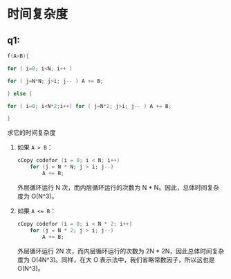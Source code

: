 # 时间复杂度

## q1:

```c
f(A>B){

for ( i=0; i<N; i++ )

for ( j=N*N; j>i; j-- ) A += B;

} else {

for ( i=0; i<N*2;i++) for ( j=N*2; j>i; j-- ) A += B;

} 
```

求它的时间复杂度

1. 如果 `A > B`：

   ```c
   cCopy codefor (i = 0; i < N; i++)
       for (j = N * N; j > i; j--)
           A += B;
   ```

   外层循环运行 N 次，而内层循环运行的次数为 N * N。因此，总体时间复杂度为 O(N^3)。

2. 如果 `A <= B`：

   ```c
   cCopy codefor (i = 0; i < N * 2; i++)
       for (j = N * 2; j > i; j--)
           A += B;
   ```

   外层循环运行 2N 次，而内层循环运行的次数为 2N * 2N，因此总体时间复杂度为 O(4N^3)。同样，在大 O 表示法中，我们省略常数因子，所以这也是 O(N^3)。
